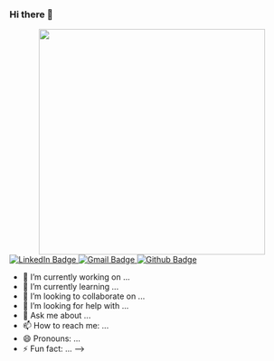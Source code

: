 ### Hi there 👋

<div id="header" align="center">
  <img src="https://media.giphy.com/media/qgQUggAC3Pfv687qPC/giphy.gif" width="400"/>
</div>


<div id="badges">
  <a href="https://www.linkedin.com/in/bereket-legesse-030916238">
    <img src="https://img.shields.io/badge/LinkedIn-blue?style=for-the-badge&logo=linkedin&logoColor=white" alt="LinkedIn Badge"/>
  </a>
  <a href="your-youtube-URL">
<img src="https://img.shields.io/badge/gmail-red?style=for-the-badge&logo=gmail&logoColor="white" alt="Gmail Badge"/>  </a>
  <a href="your-twitter-URL">
    <img src="https://img.shields.io/badge/github-black?style=for-the-badge&logo=github&logoColor="white" alt="Github Badge"/>
  </a>
</div>


- 🔭 I’m currently working on ...
- 🌱 I’m currently learning ...
- 👯 I’m looking to collaborate on ...
- 🤔 I’m looking for help with ...
- 💬 Ask me about ...
- 📫 How to reach me: ...
- 😄 Pronouns: ...
- ⚡ Fun fact: ...
-->
